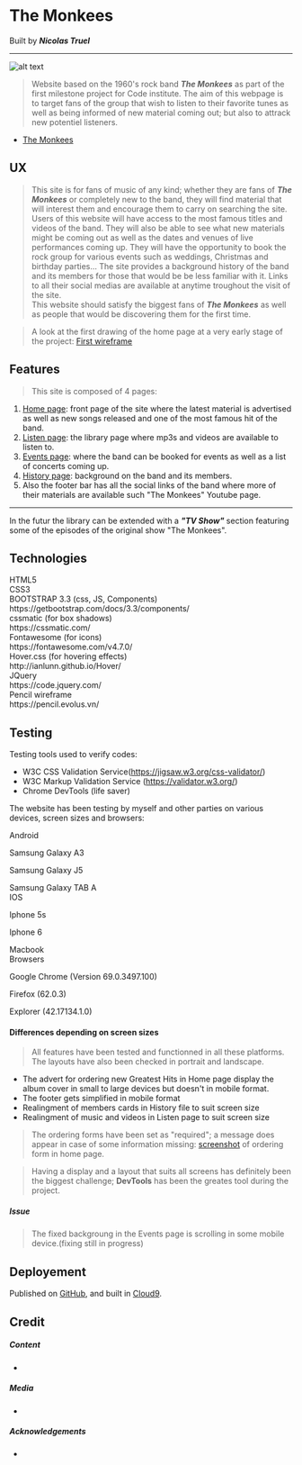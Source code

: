 # The Monkees
Built by **_Nicolas Truel_**
___
![alt text](https://cdn.cnn.com/cnnnext/dam/assets/120301020107-the-monkees-davy-jones-dead-at-66-01-horizontal-large-gallery.jpg)
> Website based on the 1960's rock band **_The Monkees_** as part of the first 
milestone project for Code institute.
The aim of this webpage is to target fans of the group that wish to listen to 
their favorite tunes as well as being informed of new material coming out; but 
also to attrack new potentiel listeners. 

* [The Monkees](https://the-monkees-nicktruel.c9users.io/index.html)

## UX
> This site is for fans of music of any kind; whether they are fans of **_The Monkees_** 
or completely new to the band, they will find
material that will interest them and encourage them to carry on searching the site.
<br>Users of this website will have access to the most famous titles and videos of the 
band. They 
will also be able to see what new materials might be coming out as well as the dates 
and venues of live performances
coming up.
They will have the opportunity to book the rock group for various events 
such as weddings, Christmas and birthday parties...
The site provides a background history of the band and its members for those 
that would be be less familiar with it.
Links to all their social medias are available at anytime troughout the visit of 
the site.<br>This website should satisfy the biggest fans of **_The Monkees_** as well as people that 
would be discovering them for the first time.

> A look at the first drawing of the home page at a very early stage of the project:
[First wireframe](/images/first-wireframe.png)

## Features
> This site is composed of 4 pages:
1. [Home page](https://the-monkees-nicktruel.c9users.io/index.html): front page of the site 
where the latest material is advertised as well as new songs released and one of the most 
famous hit of the band.
2. [Listen page](https://the-monkees-nicktruel.c9users.io/listen.html): the library page 
where mp3s and videos are available to listen to.
3. [Events page](https://the-monkees-nicktruel.c9users.io/events.html): where the band can be 
booked for events as well as a list of concerts coming up.
4. [History page](https://the-monkees-nicktruel.c9users.io/history.html): background on the 
band and its members.
5. Also the footer bar has all the social links of the band where more of their materials are 
available such "The Monkees" Youtube page.
___
In the futur the library can be extended with a ___"TV Show"___ section featuring some of the 
episodes of the original show "The Monkees".

## Technologies
<dl>
 <dt>HTML5</dt>
 
 <dt>CSS3</dt>
 
 <dt>BOOTSTRAP 3.3 (css, JS, Components)</dt>https://getbootstrap.com/docs/3.3/components/
 
 <dt>cssmatic (for box shadows)</dt>https://cssmatic.com/
 
 <dt>Fontawesome (for icons)</dt>https://fontawesome.com/v4.7.0/
 
 <dt>Hover.css (for hovering effects)</dt>http://ianlunn.github.io/Hover/
 
 <dt>JQuery</dt>https://code.jquery.com/
 
 <dt>Pencil wireframe</dt>https://pencil.evolus.vn/
</dl>

## Testing
Testing tools used to verify codes:
* W3C CSS Validation Service(https://jigsaw.w3.org/css-validator/)
* W3C Markup Validation Service (https://validator.w3.org/)
* Chrome DevTools (life saver)

The website has been testing by myself and other parties on various devices, screen sizes and browsers:
<dl>
 <dt>Android</dt>
 <dl>Samsung Galaxy A3
 <dl>Samsung Galaxy J5
 <dl>Samsung Galaxy TAB A
 <dt>IOS</dt>
 <dl>Iphone 5s
 <dl>Iphone 6
 <dl>Macbook
 <dt>Browsers</dt>
 <dl>Google Chrome (Version 69.0.3497.100)
 <dl>Firefox (62.0.3)
 <dl>Explorer (42.17134.1.0)
</dl>

#### Differences depending on screen sizes
> All features have been tested and functionned in all these platforms. 
The layouts have also been checked in portrait and landscape.
* The advert for ordering new Greatest Hits in Home page display the album cover 
in small to large devices but doesn't in mobile format.
* The footer gets simplified in mobile format
* Realingment of members cards in History file to suit screen size
* Realingment of music and videos in Listen page to suit screen size


> The ordering forms have been set as "required"; a message does appear in case of some information missing: 
[screenshot](the-monkees/images.form-incomplete.png) of ordering form in home page.

> Having a display and a layout that suits all screens has definitely been the 
biggest challenge; __DevTools__ has been the greates tool during the project.

##### Issue
> The fixed backgroung in the Events page is scrolling in some mobile device.(fixing still in progress)

## Deployement
Published on [GitHub](https://github.com/nicktruel/the-monkees), and built in [Cloud9](https://c9.io/nicktruel).

## Credit
##### Content
*
##### Media
*
##### Acknowledgements
*